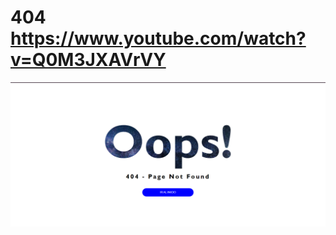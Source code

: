 # 404 https://www.youtube.com/watch?v=Q0M3JXAVrVY
<p align="center">
  <img src="preview.png" alt="preview del proyecto" width="600">
</p>